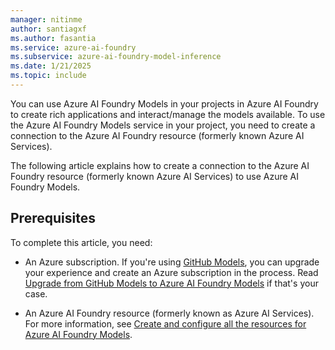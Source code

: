 ```yaml
---
manager: nitinme
author: santiagxf
ms.author: fasantia 
ms.service: azure-ai-foundry
ms.subservice: azure-ai-foundry-model-inference
ms.date: 1/21/2025
ms.topic: include
---
```


You can use Azure AI Foundry Models in your projects in Azure AI Foundry to create rich applications and interact/manage the models available. To use the Azure AI Foundry Models service in your project, you need to create a connection to the Azure AI Foundry resource (formerly known Azure AI Services).

The following article explains how to create a connection to the Azure AI Foundry resource (formerly known Azure AI Services) to use Azure AI Foundry Models.

## Prerequisites

To complete this article, you need:

* An Azure subscription. If you're using [GitHub Models](https://docs.github.com/en/github-models/), you can upgrade your experience and create an Azure subscription in the process. Read [Upgrade from GitHub Models to Azure AI Foundry Models](../../how-to/quickstart-github-models.md) if that's your case.

* An Azure AI Foundry resource (formerly known as Azure AI Services). For more information, see [Create and configure all the resources for Azure AI Foundry Models](../../how-to/quickstart-create-resources.md).
